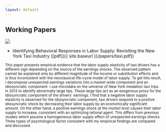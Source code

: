 ```yaml
---
layout: default
---
```


## Working Papers

<img src="{{ site.baseurl }}/images/taxi2.png" class="research-img">

-	Identifying Behavioral Responses in Labor Supply: Revisiting the New York Taxi Industry ([pdf]({{ site.baseurl }}/papers/taxi.pdf))

<!-- <small>This paper presents empirical evidence that the labor supply elasticity of taxi drivers can be negative in response to temporary positive earnings shocks. The observed pattern is inconsistent with the neoclassical life-cycle model of labor supply and suggests some form of behavioral preferences. To get this result, I decompose unexpected earnings variations into a market wage component and an idiosyncratic component. This differs from previous studies that assume a homogeneous labor supply effect of unexpected earnings shocks. I identify abnormally large tips from the universe of New York medallion taxi trips in 2013 and use them as a source of exogenous variation of the idiosyncratic component. I find that the negative labor supply elasticity is only observed for the idiosyncratic component; taxi drivers respond to a positive idiosyncratic shock by decreasing their labor supply by an economically significant amount. On the other hand, a positive market wage shock causes their labor supply to increase, consistent with an optimizing rational agent. While the empirical findings of this paper rejects the neoclassical model of labor supply, they cannot distinguish between competing behavioral explanations. Therefore, three broad classes of behavioral models are compared and discussed.</small>
 -->
<small>This paper presents empirical evidence that the labor supply elasticity of taxi drivers has a different sign depending on the source of the earnings shocks. The observed pattern cannot be explained only by different magnitude of the income or substitution effects and is thus inconsistent with the neoclassical life-cycle model of labor supply. To get this result, I decompose unexpected earnings variations into a market-wide component and an idiosyncratic component. I use microdata on the universe of New York medallion taxi trips in 2013 to identify abnormally large tips. These large tips act as an exogenous proxy for the idiosyncratic component of the drivers' earnings. I find that a negative labor supply elasticity is observed for the idiosyncratic component; taxi drivers respond to a positive idiosyncratic shock by decreasing their labor supply by an economically significant amount. On the other hand, a positive earnings shock <i>at the market level</i> causes their labor supply to increase, consistent with an optimizing rational agent. This differs from previous studies which assume a homogeneous labor supply effect of unexpected earnings shocks. Three types of psychological factor consistent with my empirical findings are compared and discussed.</small>